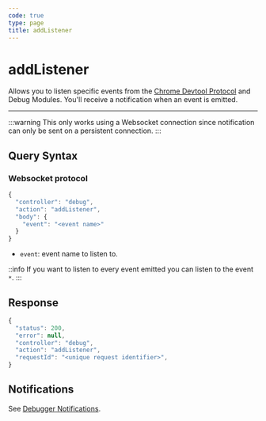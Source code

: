 ```yaml
---
code: true
type: page
title: addListener
---
```


# addListener

Allows you to listen specific events from the [Chrome Devtool Protocol](https://chromedevtools.github.io/devtools-protocol/v8) and Debug Modules. You'll receive a notification when an event is emitted.

---

:::warning
This only works using a Websocket connection since notification can only be sent on a persistent connection.
:::

## Query Syntax

### Websocket protocol

```js
{
  "controller": "debug",
  "action": "addListener",
  "body": {
    "event": "<event name>"
  }
}
```

- `event`: event name to listen to.

::info
If you want to listen to every event emitted you can listen to the event `*`.
:::

## Response


```js
{
  "status": 200,
  "error": null,
  "controller": "debug",
  "action": "addListener",
  "requestId": "<unique request identifier>",
}
```

## Notifications

See [Debugger Notifications](/core/2/api/payloads/notifications).
